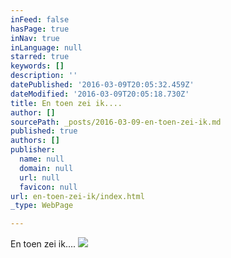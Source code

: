 ```yaml
---
inFeed: false
hasPage: true
inNav: true
inLanguage: null
starred: true
keywords: []
description: ''
datePublished: '2016-03-09T20:05:32.459Z'
dateModified: '2016-03-09T20:05:18.730Z'
title: En toen zei ik....
author: []
sourcePath: _posts/2016-03-09-en-toen-zei-ik.md
published: true
authors: []
publisher:
  name: null
  domain: null
  url: null
  favicon: null
url: en-toen-zei-ik/index.html
_type: WebPage

---
```

En toen zei ik....
![](https://s3-us-west-2.amazonaws.com/the-grid-img/p/79020c89afe09644fc0f1a9367bc6142ef798f8d.jpg)